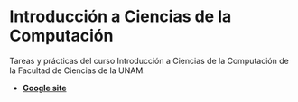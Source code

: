 # Introducción a Ciencias de la Computación

Tareas y prácticas del curso Introducción a Ciencias de la Computación
de la Facultad de Ciencias de la UNAM.

* **[Google site](https://sites.google.com/ciencias.unam.mx/icc/p%C3%A1gina-principal)**
